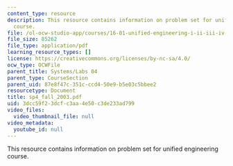 ```yaml
---
content_type: resource
description: This resource contains information on problem set for unified engineering
  course.
file: /ol-ocw-studio-app/courses/16-01-unified-engineering-i-ii-iii-iv-fall-2005-spring-2006/3dcc59f23dcfc3aa4e50c3de233ad799_sp4_fall_2003.pdf
file_size: 85262
file_type: application/pdf
learning_resource_types: []
license: https://creativecommons.org/licenses/by-nc-sa/4.0/
ocw_type: OCWFile
parent_title: Systems/Labs 04
parent_type: CourseSection
parent_uid: 87e8f47c-351c-ccd4-50e9-b5e03c5bbee2
resourcetype: Document
title: sp4_fall_2003.pdf
uid: 3dcc59f2-3dcf-c3aa-4e50-c3de233ad799
video_files:
  video_thumbnail_file: null
video_metadata:
  youtube_id: null
---
```

This resource contains information on problem set for unified engineering course.